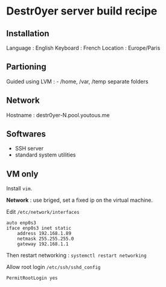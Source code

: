 # Destr0yer server build recipe

## Installation
Language : English
Keyboard : French
Location : Europe/Paris

## Partioning
Guided using LVM :
	- /home, /var, /temp separate folders

## Network

Hostname : destr0yer-N.pool.youtous.me

## Softwares

- SSH server
- standard system utilities

## VM only

Install `vim`.

**Network** : use briged, set a fixed ip on the virtual machine.


Edit `/etc/network/interfaces`
```
auto enp0s3
iface enp0s3 inet static
	address 192.168.1.89
	netmask 255.255.255.0
	gateway 192.168.1.1
```

Then restart networking : `systemctl restart networking`

Allow root login `/etc/ssh/sshd_config`
```
PermitRootLogin yes
```